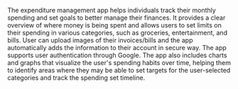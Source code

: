 The expenditure management app helps individuals track their monthly spending and set goals to better manage their finances. It provides a clear overview of where money is being spent and allows users to set limits on their spending in various categories, such as groceries, entertainment, and bills. User can upload images of their invoices/bills and the app automatically adds the information to their account in secure way. The app supports user authentication through Google. The app also includes charts and graphs that visualize the user's spending habits over time, helping them to identify areas where they may be able to set targets for the user-selected categories and track the spending set timeline.
